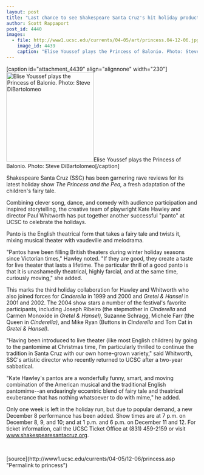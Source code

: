 ```yaml
---
layout: post
title: "Last chance to see Shakespeare Santa Cruz's hit holiday production 'The Princess and the Pea'"
author: Scott Rappaport
post_id: 4440
images:
  - file: http://www1.ucsc.edu/currents/04-05/art/princess.04-12-06.jpg
    image_id: 4439
    caption: "Elise Youssef plays the Princess of Balonio. Photo: Steve DiBartolomeo"
---
```


[caption id="attachment_4439" align="alignnone" width="230"]<a href="http://localhost/mysite/wp-content/uploads/2004/12/princess.04-12-06.jpg"><img class="size-full wp-image-4439" src="http://localhost/mysite/wp-content/uploads/2004/12/princess.04-12-06.jpg" alt="Elise Youssef plays the Princess of Balonio. Photo: Steve DiBartolomeo" width="230" height="235" /></a>Elise Youssef plays the Princess of Balonio. Photo: Steve DiBartolomeo[/caption]
<a name="content" id="content"></a>
<p>
  Shakespeare Santa Cruz (SSC) has been garnering rave reviews for its latest holiday show <i>The Princess and the Pea,</i> a fresh adaptation of the children's fairy tale.
</p>
<p>
  Combining clever song, dance, and comedy with audience participation and inspired storytelling, the creative team of playwright Kate Hawley and director Paul Whitworth has put together another successful "panto" at UCSC to celebrate the holidays.
</p>
<p>
  Panto is the English theatrical form that takes a fairy tale and twists it, mixing musical theater with vaudeville and melodrama.
</p>
<p>
  "Pantos have been filling British theaters during winter holiday seasons since Victorian times," Hawley noted. "If they are good, they create a taste for live theater that lasts a lifetime. The particular thrill of a good panto is that it is unashamedly theatrical, highly farcial, and at the same time, curiously moving," she added.
</p>
<p>
  This marks the third holiday collaboration for Hawley and Whitworth who also joined forces for <i>Cinderella</i> in 1999 and 2000 and <i>Gretel &amp; Hansel</i> in 2001 and 2002. The 2004 show stars a number of the festival's favorite participants, including Joseph Ribeiro (the stepmother in <i>Cinderella</i> and Carmen Monoxide in <i>Gretel &amp; Hansel)</i>, Suzanne Schragg, Michele Farr (the Queen in <i>Cinderella)</i>, and Mike Ryan (Buttons in <i>Cinderella</i> and Tom Cat in <i>Gretel &amp; Hansel).</i>
</p>
<p>
  "Having been introduced to live theater (like most English children) by going to the pantomime at Christmas time, I'm particularly thrilled to continue the tradition in Santa Cruz with our own home-grown variety," said Whitworth, SSC's artistic director who recently returned to UCSC after a two-year sabbatical.
</p>
<p>
  "Kate Hawley's pantos are a wonderfully funny, smart, and moving combination of the American musical and the traditional English pantomime--an endearingly eccentric blend of fairy tale and theatrical exuberance that has nothing whatsoever to do with mime," he added.
</p>
<p>
  Only one week is left in the holiday run, but due to popular demand, a new December 8 performance has been added. Show times are at 7 p.m. on December 8, 9, and 10; and at 1 p.m. and 6 p.m. on December 11 and 12. For ticket information, call the UCSC Ticket Office at (831) 459-2159 or visit <a href="http://www.shakespearesantacruz.org">www.shakespearesantacruz.org</a>.
</p><br>
<form>

</form>
<p>

</p>
[source](http://www1.ucsc.edu/currents/04-05/12-06/princess.asp "Permalink to princess")
